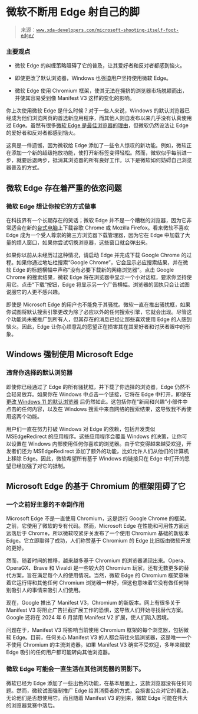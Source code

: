 <!--yml

类别：未分类

date: 2024-05-27 14:26:57

-->

# 微软不断用 Edge 射自己的脚

> 来源：[`www.xda-developers.com/microsoft-shooting-itself-foot-edge/`](https://www.xda-developers.com/microsoft-shooting-itself-foot-edge/)

### 主要观点

+   微软 Edge 的纠缠策略阻碍了它的普及，让其爱好者和反对者都感到恼火。

+   即使更改了默认浏览器，Windows 也强迫用户坚持使用微软 Edge。

+   微软 Edge 使用 Chromium 框架，使其无法在拥挤的浏览器市场脱颖而出，并使其容易受到像 Manifest V3 这样的变化的影响。

你上次使用微软 Edge 是什么时候？对于一些人来说，Windows 的默认浏览器已经成为他们浏览网页的首选新应用程序，而其他人则自发布以来几乎没有认真使用过 Edge。虽然有很多[微软 Edge 是最佳浏览器的理由](https://www.xda-developers.com/5-reasons-microsoft-edge-best-browser/)，但微软仍然设法让 Edge 的爱好者和反对者都感到恼火。

这真是一件遗憾，因为微软给 Edge 添加了一些令人惊叹的新功能。例如，微软正在添加一个新的超级拖放功能，使打开新标签变得轻松。然而，微软似乎每前进一步，就要后退两步，抵消其浏览器的所有良好工作。以下是微软如何妨碍自己浏览器普及的方式。

## 微软 Edge 存在着严重的依恋问题

### 微软 Edge 想让你按它的方式做事

在科技界有一个长期存在的笑话；微软 Edge 并不是一个糟糕的浏览器，因为它非常适合在新的[台式电脑](https://www.xda-developers.com/best-desktop-computers/)上下载谷歌 Chrome 或 Mozilla Firefox。看来微软不喜欢 Edge 成为一个受人尊崇的第三方浏览器下载管理器，因为它在 Edge 中加载了大量的烦人窗口，如果你尝试切换浏览器，这些窗口就会弹出来。

如果你以前从未经历过这种情况，请启动 Edge 并完成下载 Google Chrome 的过程。如果你通过地址栏搜索“Google Chrome”，它会显示必应搜索结果，并在微软 Edge 的标题横幅中声称“没有必要下载新的网络浏览器”。点击 Google Chrome 的搜索结果，微软 Edge 将在浏览器中显示一个小对话框，要求你坚持使用它。点击“下载”按钮，Edge 将显示另一个广告横幅。浏览器的固执只会让试图说服它的人更不感兴趣。

即使是 Microsoft Edge 的用户也不能免于其骚扰。微软一直在推出骚扰框，如果你试图将默认搜索引擎更改为除了必应以外的任何搜索引擎，它就会出现。尽管这个功能尚未被推广到所有人，但其存在的消息已经让那些喜欢使用 Edge 的人感到恼火。因此，Edge 让你心烦意乱的愿望正在损害其在其爱好者和讨厌者眼中的形象。

## Windows 强制使用 Microsoft Edge

### 违背你选择的默认浏览器

即使你已经通过了 Edge 的所有骚扰框，并下载了你选择的浏览器，Edge 仍然不会轻易放弃。如果你在 Windows 中点击一个链接，它将在 Edge 中打开，即使在 [更改 Windows 11 的默认浏览器](https://www.xda-developers.com/how-to-change-default-browser-windows-11/) 后仍然如此。这包括你在“新闻和兴趣”小部件中点击的任何内容，以及在 Windows 搜索中来自网络的搜索结果，这导致我不再使用这两个功能。

用户们一直在努力打破 Windows 对 Edge 的依赖，包括开发类似 MSEdgeRedirect 的应用程序。这些应用程序会覆盖 Windows 的决策，让你可以设置在 Windows 内部使用任何你喜欢的浏览器。由于它变得越来越受欢迎，开发者们还为 MSEdgeRedirect 添加了额外的功能，比如允许人们从他们的计算机上移除 Edge。因此，微软希望所有基于 Windows 的链接只在 Edge 中打开的愿望已经加强了对它的抵制。

## Microsoft Edge 的基于 Chromium 的框架阻碍了它

### 一个之前好主意的不幸副作用

Microsoft Edge 不是一直使用 Chromium，这是运行 Google Chrome 的框架。之前，它使用了微软的专有代码。然而，Microsoft Edge 在性能和可用性方面远远落后于 Chrome，所以微软咬紧牙关发布了一个使用 Chromium 基础的新版本 Edge。它立即取得了成功，人们称赞基于 Chromium 的 Edge 比旧版由微软开发的更好。

然而，随着时间的推移，越来越多基于 Chromium 的浏览器涌现出来。Opera、OperaGX、Brave 和 Vivaldi 是一些较大的 Chromium 玩家，还有无数更多的替代方案，旨在满足每个人的使用情况。当然，微软 Edge 的 Chromium 框架意味着它运行得和其他任何 Chromium 浏览器一样好，但这也意味着它没有做任何特别吸引人的事情来吸引人们使用。

现在，Google 推出了 Manifest V3，Chromium 的新版本。网上有很多关于 Manifest V3 将阻止广告拦截扩展工作的恐惧，这导致人们开始寻找替代方案。Google 还将在 2024 年 6 月禁用 Manifest V2 扩展，使人们陷入困境。

问题在于，Manifest V3 将影响当前使用 Chromium 框架的每个浏览器，包括微软 Edge。目前，任何关心 Manifest V3 的人都会前往火狐浏览器，这是唯一一个不使用 Chromium 的主流浏览器。如果 Manifest V3 确实不受欢迎，多年来微软 Edge 吸引的任何用户都可能转向其他浏览器。

### 微软 Edge 可能会一直生活在其他浏览器的阴影下。

微软已经为 Edge 添加了一些出色的功能，在基本层面上，这款浏览器没有任何问题。然而，微软试图强制推广 Edge 给其消费者的方式，会损害公众对它的看法，无论他们是否想使用它。而且随着 Manifest V3 的到来，微软 Edge 可能在伟大的浏览器竞赛中落后。
